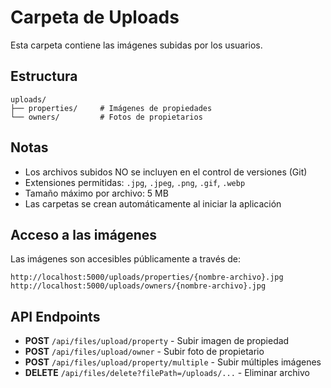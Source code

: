 # Carpeta de Uploads

Esta carpeta contiene las imágenes subidas por los usuarios.

## Estructura

```
uploads/
├── properties/     # Imágenes de propiedades
└── owners/         # Fotos de propietarios
```

## Notas

- Los archivos subidos NO se incluyen en el control de versiones (Git)
- Extensiones permitidas: `.jpg`, `.jpeg`, `.png`, `.gif`, `.webp`
- Tamaño máximo por archivo: 5 MB
- Las carpetas se crean automáticamente al iniciar la aplicación

## Acceso a las imágenes

Las imágenes son accesibles públicamente a través de:

```
http://localhost:5000/uploads/properties/{nombre-archivo}.jpg
http://localhost:5000/uploads/owners/{nombre-archivo}.jpg
```

## API Endpoints

- **POST** `/api/files/upload/property` - Subir imagen de propiedad
- **POST** `/api/files/upload/owner` - Subir foto de propietario
- **POST** `/api/files/upload/property/multiple` - Subir múltiples imágenes
- **DELETE** `/api/files/delete?filePath=/uploads/...` - Eliminar archivo

